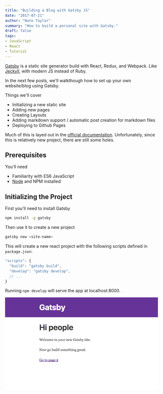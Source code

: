 ```yaml
---
title: "Building a Blog with Gatsby JS"
date: "2017-07-21"
author: "Nate Taylor"
summary: "How to build a personal site with Gatsby."
draft: false
tags:
- JavaScript
- React
- Tutorial
---
```


[Gatsby](https://www.gatsbyjs.org/) is a static site generator build with React, Redux, and Webpack.
Like [Jeckyll](https://jekyllrb.com/), with modern JS instead of Ruby.

In the next few posts, we'll walkthough how to set up your own website/blog using Gatsby.

Things we'll cover
- Initializing a new static site
- Adding new pages
- Creating Layouts
- Adding markdown support / automatic post creation for markdown files
- Deploying to Github Pages

Much of this is layed out in the [official documentation](https://www.gatsbyjs.org/docs/).
Unfortunately, since this is relatively new project, there are still some holes.

## Prerequisites

You'll need
- Familiarity with ES6 JavaScript
- [Node](https://nodejs.org/en/) and NPM installed

## Initializing the Project

First you'll need to install Gatsby

```sh
npm install -g gatsby

```

Then use it to create a new project

```sh
gatsby new <site-name>
```

This will create a new react project with the following scripts defined in `package.json`:

```javascript
"scripts": {
  "build": "gatsby build",
  "develop": "gatsby develop",
  // ...
}
```

Running `npm develop` will serve the app at localhost:8000.

![Default gatsby index page](./gatsby-index.png)

